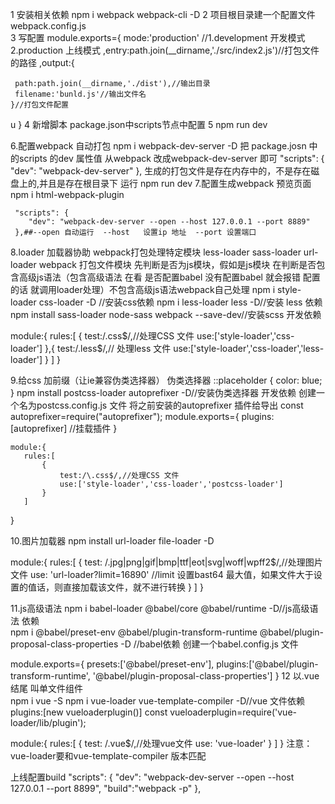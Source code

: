1 安装相关依赖
  npm i webpack webpack-cli -D
2 项目根目录建一个配置文件 webpack.config.js  
3 写配置
 module.exports={
    mode:'production'  //1.development  开发模式 2.production  上线模式
    ,entry:path.join(__dirname,'./src/index2.js')//打包文件的路径
    ,output:{
        
     path:path.join(__dirname,'./dist'),//输出目录
     filename:'bunld.js'//输出文件名
    }//打包文件配置
u
}
4 新增脚本
  package.json中scripts节点中配置 
5 npm run dev   

6.配置webpack 自动打包
 npm i webpack-dev-server -D
  把 package.josn 中的scripts 的dev 属性值 从webpack 改成webpack-dev-server 即可
  "scripts": {
    "dev": "webpack-dev-server"
  },
  生成的打包文件是存在内存中的，不是存在磁盘上的,并且是存在根目录下
  运行 npm run dev
 7.配置生成webpack 预览页面
  npm  i  html-webpack-plugin

  
     "scripts": {
        "dev": "webpack-dev-server --open --host 127.0.0.1 --port 8889"
     },##--open 自动运行  --host   设置ip 地址  --port 设置端口
    
8.loader 加载器协助 webpack打包处理特定模块
    less-loader 
    sass-loader
    url-loader
  webpack 打包文件模块 先判断是否为js模块，假如是js模块 在判断是否包含高级js语法（包含高级语法 在看
  是否配置babel 没有配置babel 就会报错 配置的话 就调用loader处理）不包含高级js语法webpack自己处理
   npm i style-loader css-loader -D  //安装css依赖
   npm i less-loader less -D//安装 less 依赖
   npm install sass-loader node-sass webpack --save-dev//安装scss 开发依赖

   module:{
       rules:[
           {
               test:/\.css$/,//处理CSS 文件
               use:['style-loader','css-loader']
           },{
            test:/\.less$/,// 处理less 文件
            use:['style-loader','css-loader','less-loader']
           }
       ]
   }

9.给css 加前缀（让ie兼容伪类选择器） 
 伪类选择器
  ::placeholder {
    color: blue;
}
 npm install postcss-loader autoprefixer -D//安装伪类选择器 开发依赖
 创建一个名为postcss.config.js 文件
    将之前安装的autoprefixer 插件给导出
    const autoprefixer=require("autoprefixer");
    module.exports={
    plugins:[autoprefixer] //挂载插件
    }

    module:{
       rules:[
           {
               test:/\.css$/,//处理CSS 文件
               use:['style-loader','css-loader','postcss-loader']
           }
       ]
   }

10.图片加载器
  npm install url-loader file-loader -D
 
  module:{
       rules:[
          {
            test: /\.jpg|png|gif|bmp|ttf|eot|svg|woff|wpff2$/,//处理图片文件
            use: 'url-loader?limit=16890'  //limit 设置bast64 最大值，如果文件大于设置的值话，则直接加载该文件，就不进行转换
          }
       ]
   }

11.js高级语法
  npm i babel-loader @babel/core @babel/runtime -D//js高级语法 依赖  
  npm i @babel/preset-env @babel/plugin-transform-runtime  @babel/plugin-proposal-class-properties -D 
  //babel依赖
  创建一个babel.config.js 文件

   module.exports={
    presets:['@babel/preset-env'],
    plugins:['@babel/plugin-transform-runtime',
    '@babel/plugin-proposal-class-properties']
   }
 12 以.vue 结尾 叫单文件组件   
  npm i vue -S
  npm i vue-loader vue-template-compiler -D//vue 文件依赖 
  plugins:[new vueloaderplugin()]
  const  vueloaderplugin=require('vue-loader/lib/plugin');

  module:{
       rules:[
           {
            test: /\.vue$/,//处理vue文件
            use: 'vue-loader'
          }
       ]
       }
 注意：vue-loader要和vue-template-compiler 版本匹配

 上线配置build
  "scripts": {
    "dev": "webpack-dev-server --open --host 127.0.0.1 --port 8899",
    "build":"webpack -p"
  },